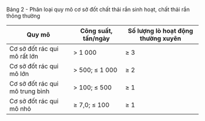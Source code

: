 Bảng 2 - Phân loại quy mô cơ sở đốt chất thải rắn sinh hoạt, chất thải rắn thông thường

| Quy mô                          | Công suất, tấn/ngày   | Số lượng lò hoạt động thường xuyên   |
|---------------------------------|-----------------------|--------------------------------------|
| Cơ sở đốt rác qui mô rất lớn    | > 1 000               | ≥ 3                                  |
| Cơ sở đốt rác qui mô lớn        | > 500; ≤ 1 000        | ≥ 2                                  |
| Cơ sở đốt rác qui mô trung bình | > 100; ≤ 500          | ≥ 1                                  |
| Cơ sở đốt rác qui mô nhỏ        | ≥ 7,0; ≤ 100          | ≥ 1                                  |